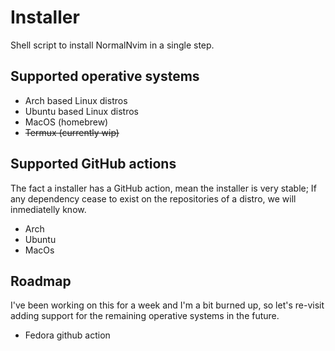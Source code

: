 # Installer
Shell script to install NormalNvim in a single step.

## Supported operative systems

* Arch based Linux distros
* Ubuntu based Linux distros
* MacOS (homebrew)
* ~~Termux (currently wip)~~

## Supported GitHub actions
The fact a installer has a GitHub action, mean the installer is very stable; If any dependency cease to exist on the repositories of a distro, we will inmediatelly know.

* Arch
* Ubuntu
* MacOs

## Roadmap

I've been working on this for a week and I'm a bit burned up, so let's re-visit adding support for the remaining operative systems in the future.

* Fedora github action
